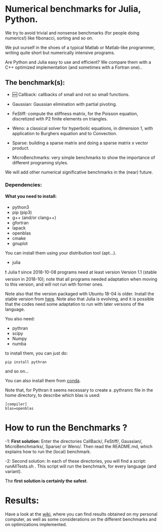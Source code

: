 
# Numerical benchmarks for Julia, Python.

We try to avoid trivial and nonsense benchmarks (for people doing
numerics!) like fibonacci, sorting and so on.

We put ourself in the shoes of a typical Matlab or Matlab-like
programmer, writing quite short but numerically intensive
programs. 

 Are Python
and Julia easy to use and efficient? We compare them with a C++
optimized implementation (and sometimes with a Fortran one)..

## The benchmark(s):

*  :new: Callback: callbacks of small and not so small functions.

* Gaussian:  Gaussian elimination with partial pivoting.
  
* FeStiff: compute the stiffness matrix, for the Poisson equation,
  discretized with P2 finite elements on triangles.
  
*  Weno: a classical solver for hyperbolic equations, in
  dimension 1, with application to Burghers equation and to Convection. 

* Sparse: building a sparse matrix and doing a sparse matrix x vector product.
  
* MicroBenchmarks: very simple benchmarks to show the importance
  of different programing styles. 


We will add other numerical significative benchmarks in the (near) future.

### Dependencies:

#### What you need to install:


- python3
- pip (pip3)
- g++ (and/or clang++)
- gfortran
- lapack
- openblas
- cmake
- gnuplot

You can install them using your distribution tool (apt...).

- julia

:exclamation: Julia :exclamation: since 2018-10-08 programs  need at least  version Version 1.1 (stable
version in 2018-10); note that all programs needed adaptation when moving to this version, and will not run with former ones.

Note also that the version packaged with  Ubuntu 18-04  is older. Install the stable version from
[here](https://julialang.org). Note also that Julia is evolving, and it is
possible that the codes need some adaptation to run with later
versions of the language.


You also need:

- pythran
- scipy
- Numpy
- numba

to install them,  you can just do:

```
pip install pythran
```
and so on...

You can also install them from [conda](https://conda.io/docs/).

Note that, for Pythran it seems  necessary to create a .pythranrc file in the home directory, to describe which blas is used:
```
[compiler]
blas=openblas
```
# How to run the Benchmarks ?

-1: __First solution:__ Enter the directories CallBack/, FeStiff/,
Gaussian/, MicroBenchmarks/, Sparse/ or Weno/. Then read the README.md, which
explains how to run the (local) benchmark.

-2: Second solution: In each of these directories, you will find a script: runAllTests.sh . This
script will run the benchmark, for every language (and variant).

The __first solution is certainly the safest__. 


# Results:

Have a look at the [wiki](https://github.com/Thierry-Dumont/BenchmarksPythonJuliaAndCo/wiki), where you can find results obtained on my personal
computer, as well as some considerations on the different benchmarks
and on optimizations implemented.
